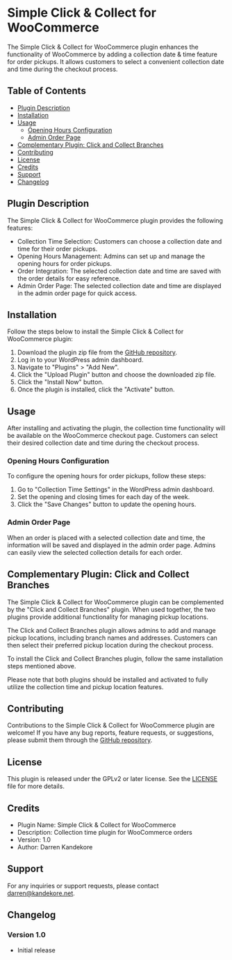 # Simple Click & Collect for WooCommerce

The Simple Click & Collect for WooCommerce plugin enhances the functionality of WooCommerce by adding a collection date & time feature for order pickups. It allows customers to select a convenient collection date and time during the checkout process.

## Table of Contents

- [Plugin Description](#plugin-description)
- [Installation](#installation)
- [Usage](#usage)
  - [Opening Hours Configuration](#opening-hours-configuration)
  - [Admin Order Page](#admin-order-page)
- [Complementary Plugin: Click and Collect Branches](#complementary-plugin-click-and-collect-branches)
- [Contributing](#contributing)
- [License](#license)
- [Credits](#credits)
- [Support](#support)
- [Changelog](#changelog)

## Plugin Description

The Simple Click & Collect for WooCommerce plugin provides the following features:

- Collection Time Selection: Customers can choose a collection date and time for their order pickups.
- Opening Hours Management: Admins can set up and manage the opening hours for order pickups.
- Order Integration: The selected collection date and time are saved with the order details for easy reference.
- Admin Order Page: The selected collection date and time are displayed in the admin order page for quick access.

## Installation

Follow the steps below to install the Simple Click & Collect for WooCommerce plugin:

1. Download the plugin zip file from the [GitHub repository](https://github.com/kandekore/simple-click-and-collect-for-woocommerce).
2. Log in to your WordPress admin dashboard.
3. Navigate to "Plugins" > "Add New".
4. Click the "Upload Plugin" button and choose the downloaded zip file.
5. Click the "Install Now" button.
6. Once the plugin is installed, click the "Activate" button.

## Usage

After installing and activating the plugin, the collection time functionality will be available on the WooCommerce checkout page. Customers can select their desired collection date and time during the checkout process.

### Opening Hours Configuration

To configure the opening hours for order pickups, follow these steps:

1. Go to "Collection Time Settings" in the WordPress admin dashboard.
2. Set the opening and closing times for each day of the week.
3. Click the "Save Changes" button to update the opening hours.

### Admin Order Page

When an order is placed with a selected collection date and time, the information will be saved and displayed in the admin order page. Admins can easily view the selected collection details for each order.

## Complementary Plugin: Click and Collect Branches

The Simple Click & Collect for WooCommerce plugin can be complemented by the "Click and Collect Branches" plugin. When used together, the two plugins provide additional functionality for managing pickup locations.

The Click and Collect Branches plugin allows admins to add and manage pickup locations, including branch names and addresses. Customers can then select their preferred pickup location during the checkout process.

To install the Click and Collect Branches plugin, follow the same installation steps mentioned above.

Please note that both plugins should be installed and activated to fully utilize the collection time and pickup location features.

## Contributing

Contributions to the Simple Click & Collect for WooCommerce plugin are welcome! If you have any bug reports, feature requests, or suggestions, please submit them through the [GitHub repository](https://github.com/kandekore/simple-click-and-collect-for-woocommerce).


## License

This plugin is released under the GPLv2 or later license. See the [LICENSE](https://www.gnu.org/licenses/old-licenses/gpl-2.0.html) file for more details.

## Credits

- Plugin Name: Simple Click & Collect for WooCommerce
- Description: Collection time plugin for WooCommerce orders
- Version: 1.0
- Author: Darren Kandekore

## Support

For any inquiries or support requests, please contact [darren@kandekore.net](mailto:darren@kandekore.net).

## Changelog

### Version 1.0
- Initial release
